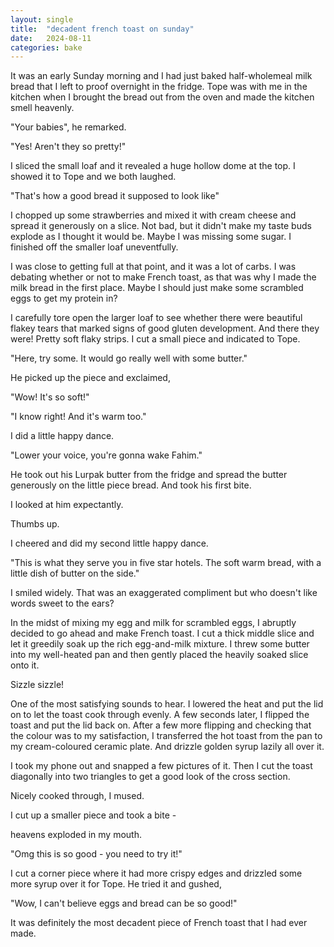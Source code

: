 ```yaml
---
layout: single
title:  "decadent french toast on sunday"
date:   2024-08-11
categories: bake
---
```

It was an early Sunday morning and I had just baked half-wholemeal milk bread that I left to proof overnight in the fridge. Tope was with me in the kitchen when I brought the bread out from the oven and made the kitchen smell heavenly.

"Your babies", he remarked.

"Yes! Aren't they so pretty!" 

I sliced the small loaf and it revealed a huge hollow dome at the top. I showed it to Tope and we both laughed. 

"That's how a good bread it supposed to look like" 

I chopped up some strawberries and mixed it with cream cheese and spread it generously on a slice. Not bad, but it didn't make my taste buds explode as I thought it would be. Maybe I was missing some sugar. I finished off the smaller loaf uneventfully. 

I was close to getting full at that point, and it was a lot of carbs. I was debating whether or not to make French toast, as that was why I made the milk bread in the first place. Maybe I should just make some scrambled eggs to get my protein in? 

I carefully tore open the larger loaf to see whether there were beautiful flakey tears that marked signs of good gluten development. And there they were! Pretty soft flaky strips. I cut a small piece and indicated to Tope. 

"Here, try some. It would go really well with some butter." 

He picked up the piece and exclaimed, 

"Wow! It's so soft!" 

"I know right! And it's warm too." 

I did a little happy dance. 

"Lower your voice, you're gonna wake Fahim." 

He took out his Lurpak butter from the fridge and spread the butter generously on the little piece bread. And took his first bite. 

I looked at him expectantly. 

Thumbs up. 

I cheered and did my second little happy dance.

"This is what they serve you in five star hotels. The soft warm bread, with a little dish of butter on the side." 

I smiled widely. That was an exaggerated compliment but who doesn't like words sweet to the ears? 

In the midst of mixing my egg and milk for scrambled eggs, I abruptly decided to go ahead and make French toast. I cut a thick middle slice and let it greedily soak up the rich egg-and-milk mixture. I threw some butter into my well-heated pan and then gently placed the heavily soaked slice onto it. 

Sizzle sizzle! 

One of the most satisfying sounds to hear. 
I lowered the heat and put the lid on to let the toast cook through evenly. A few seconds later, I flipped the toast and put the lid back on. After a few more flipping and checking that the colour was to my satisfaction, I transferred the hot toast from the pan to my cream-coloured ceramic plate. And drizzle golden syrup lazily all over it. 

I took my phone out and snapped a few pictures of it. Then I cut the toast diagonally into two triangles to get a good look of the cross section. 

Nicely cooked through, I mused. 

I cut up a smaller piece and took a bite - 

heavens exploded in my mouth. 

"Omg this is so good - you need to try it!"

I cut a corner piece where it had more crispy edges and drizzled some more syrup over it for Tope. He tried it and gushed,

"Wow, I can't believe eggs and bread can be so good!"

It was definitely the most decadent piece of French toast that I had ever made.
